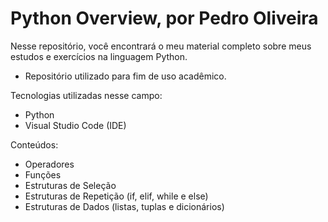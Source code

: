 # Python Overview, por Pedro Oliveira

Nesse repositório, você encontrará o meu material completo sobre meus estudos e exercícios na linguagem Python.

- Repositório utilizado para fim de uso acadêmico.

Tecnologias utilizadas nesse campo:
  - Python
  - Visual Studio Code (IDE)

Conteúdos:
  - Operadores
  - Funções
  - Estruturas de Seleção
  - Estruturas de Repetição (if, elif, while e else)
  - Estruturas de Dados (listas, tuplas e dicionários)
